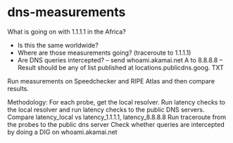 # dns-measurements

What is going on with 1.1.1.1 in the Africa? 
- Is this the same worldwide? 
- Where are those measurements going? (traceroute to 1.1.1.1) 
- Are DNS queries intercepted? – send whoami.akamai.net A to 8.8.8.8 – Result should be any of list published at locations.publicdns.goog. TXT 

Run measurements on Speedchecker and RIPE Atlas and then compare results.

Methodology:
For each probe, get the local resolver. Run latency checks to the local resolver and run latency checks to the public DNS servers.
Compare latency_local vs latency_1.1.1.1, latency_8.8.8.8
Run traceroute from the probes to the public dns server
Check whether queries are intercepted by doing a DIG on whoami.akamai.net
